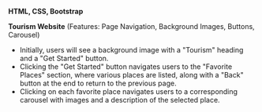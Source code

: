 **HTML, CSS, Bootstrap**

**Tourism Website** (Features: Page Navigation, Background Images, Buttons, Carousel)

- Initially, users will see a background image with a "Tourism" heading and a "Get Started" button.
- Clicking the "Get Started" button navigates users to the "Favorite Places" section, where various places are listed, along with a "Back" button at the end to return to the previous page.
- Clicking on each favorite place navigates users to a corresponding carousel with images and a description of the selected place.
